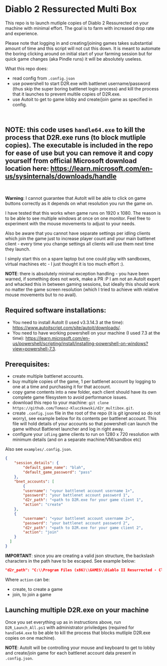 # Diablo 2 Ressurected Multi Box

This repo is to launch mutliple copies of Diablo 2 Ressurected on your machine with minimal effort.
The goal is to farm with increased drop rate and experience.

Please note that logging in and creating/joining games takes substantial amount of time and this script will not cut this down.
It is meant to automate the boring clicking around on initial start of your farming session but for quick game changes (aka Pindle runs) it will be absolutely useless.

What this repo does:
- read config from `.config.json`
- use powershell to start D2R.exe with battlenet username/password (thus skip the super boring battlenet login process) and kill the process that it launches to prevent multile copies of D2R.exe.
- use Autoit to get to game lobby and create/join game as specified in config.

<br>

## NOTE: this code uses `handle64.exe` to kill the process that D2R.exe runs (to block mutliple copies). The executable is included in the repo for ease of use but you can remove it and copy yourself from official Microsoft download location here: https://learn.microsoft.com/en-us/sysinternals/downloads/handle

<br>

**Warning**: I cannot guarantee that AutoIt will be able to click on game buttons correctly as it depends on what resolution you run the game on.

I have tested that this works when game runs on 1920 x 1080. The reason is to be able to see multiple windows at once on one monitor.
Feel free to experiment with the mouse movements to adjust to your needs.

Also be aware that you cannot have separate settings per idling clients which join the game just to increase player count and your main battlenet client - every time you change settings all clients will use them next time they launch.

I simply start this on a spare laptop but one could play with sandboxes, virtual machines etc - I just thought it is too much effort :).

**NOTE**: there is absolutely minimal exception handling - you have been warned, if something does not work, make a PR :P I am not an AutoIt expert and whacked this in between gaming sessions, but ideally this should work no matter the game screen resolution (which I tried to achieve with relative mouse movements but to no avail).

## Required software installations:

- You need to install AutoIt (I used v3.3.14.3 at the time): https://www.autoitscript.com/site/autoit/downloads/.
- You need to have working powershell on your machine (I used 7.3 at the time): https://learn.microsoft.com/en-us/powershell/scripting/install/installing-powershell-on-windows?view=powershell-7.3.


## Prerequisites:

- create multiple battlenet accounts.
- buy multiple copies of the game, 1 per battlenet account by logging to one at a time and purchasing it for that account.
- copy game contents into a new folder, each client should have its own complete game filesystem to avoid performance issues. 
- download this repo to your machine: `git clone https://github.com/Tomasz-Kluczkowski/d2r_multibox.git`.
- create `.config.json` file in the root of the repo (it is git ignored so do not worry), see example below for its contents per battlenet account. This file will hold details of your accounts so that powershell can launch the game without Battlenet launcher and log in right away.
- configure your `idling` game clients to run on 1280 x 720 resolution with minimum details (and on a separate machine/VM/sandbox etc)

Also see `examples/.config.json`.

```json
{
    "session_details": {
        "default_game_name": "blah",
        "default_game_password": "pass"
    },
    "bnet_accounts": [
        {
        "username": "<your battlenet account username 1>",
        "password": "your battlenet account password 1",
        "d2r_path": "<path to D2R.exe for your game client 1",
        "action": "create"
    },
    {
        "username": "<your battlenet account username 2>",
        "password": "your battlenet account password 2",
        "d2r_path": "<path to D2R.exe for your game client 2",
        "action": "join"
    }
  ]
}
```

**IMPORTANT**: since you are creating a valid json structure, the backslash characters in the path have to be escaped. See example below:

```json
"d2r_path": "C:\\Program Files (x86)\\GAMES\\Diablo II Resurrected - Client1\\D2R.exe"
```

Where `action` can be:
- create, to create a game
- join, to join a game

## Launching multiple D2R.exe on your machine

Once you set everything up as in instructions above, run `D2R_Launch_All.ps1` with administrator priviledges (required for `handle64.exe` to be able to kill the process that blocks mutliple D2R.exe copies on one machine).

**NOTE**: AutoIt will be controlling your mouse and keyboard to get to lobby and create/join game for each battlenet account data present in `.config.json`.